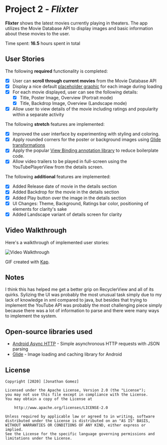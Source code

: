 # Project 2 - *Flixter*

**Flixter** shows the latest movies currently playing in theaters. The app utilizes the Movie Database API to display images and basic information about these movies to the user.

Time spent: **16.5** hours spent in total

## User Stories

The following **required** functionality is completed:

* [X] User can **scroll through current movies** from the Movie Database API
* [X] Display a nice default [placeholder graphic](https://guides.codepath.org/android/Displaying-Images-with-the-Glide-Library#advanced-usage) for each image during loading
* [X] For each movie displayed, user can see the following details:
  * [X] Title, Poster Image, Overview (Portrait mode)
  * [X] Title, Backdrop Image, Overview (Landscape mode)
* [X] Allow user to view details of the movie including ratings and popularity within a separate activity

The following **stretch** features are implemented:

* [X] Improved the user interface by experimenting with styling and coloring.
* [X] Apply rounded corners for the poster or background images using [Glide transformations](https://guides.codepath.org/android/Displaying-Images-with-the-Glide-Library#transformations)
* [X] Apply the popular [View Binding annotation library](http://guides.codepath.org/android/Reducing-View-Boilerplate-with-ViewBinding) to reduce boilerplate code.
* [X] Allow video trailers to be played in full-screen using the YouTubePlayerView from the details screen.

The following **additional** features are implemented:

* [X] Added Release date of movie in the details section
* [X] Added Backdrop for the movie in the details section
* [X] Added Play button over the image in the details section
* [X] UI Changes: Theme, Background, Ratings bar color, positioning of elements for clarity's sake
* [X] Added Landscape variant of details screen for clarity

## Video Walkthrough

Here's a walkthrough of implemented user stories:

<img src='https://i.imgur.com/yETfxlg.gif' title='Video Walkthrough' width='' alt='Video Walkthrough' />

GIF created with [Kap](http://www.getkap.co).

## Notes

I think this has helped me get a better grip on RecyclerView and all of its quirks. Sylizing the UI was probably the most unusual task simply due to my lack of knowledge in xml compared to java, but besides that trying to implement the YouTube API was probably the most challenging piece simply because there was a lot of information to parse and there were many ways to implement the system.

## Open-source libraries used

- [Android Async HTTP](https://github.com/loopj/android-async-http) - Simple asynchronous HTTP requests with JSON parsing
- [Glide](https://github.com/bumptech/glide) - Image loading and caching library for Android

## License

    Copyright [2020] [Jonathan Gomez]

    Licensed under the Apache License, Version 2.0 (the "License");
    you may not use this file except in compliance with the License.
    You may obtain a copy of the License at

        http://www.apache.org/licenses/LICENSE-2.0

    Unless required by applicable law or agreed to in writing, software
    distributed under the License is distributed on an "AS IS" BASIS,
    WITHOUT WARRANTIES OR CONDITIONS OF ANY KIND, either express or implied.
    See the License for the specific language governing permissions and
    limitations under the License.
